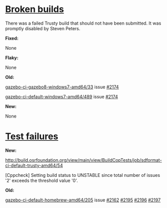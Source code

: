 # [Broken builds](http://build.osrfoundation.org/view/BuildCopFail/)

There was a failed Trusty build that should not have been submitted. It was promptly disabled by Steven Peters.

**Fixed:**

None

**Flaky:**

None

**Old:**

[gazebo-ci-gazebo8-windows7-amd64/33](http://build.osrfoundation.org/view/main/view/BuildCopFail/job/gazebo-ci-gazebo8-windows7-amd64/33/) issue [#2174](https://bitbucket.org/osrf/gazebo/issues/2174/build-cop-windows-build-broken-cannot-find)

[gazebo-ci-default-windows7-amd64/489](http://build.osrfoundation.org/view/main/view/BuildCopFail/job/gazebo-ci-default-windows7-amd64/489/) issue [#2174](https://bitbucket.org/osrf/gazebo/issues/2174/build-cop-windows-build-broken-cannot-find)

**New:**


None


# [Test failures](http://build.osrfoundation.org/view/BuildCopTests/)

**New:**

http://build.osrfoundation.org/view/main/view/BuildCopTests/job/sdformat-ci-default-trusty-amd64/54


[Cppcheck] Setting build status to UNSTABLE since total number of issues '2' exceeds the threshold value '0'.

**Old:**

[gazebo-ci-default-homebrew-amd64/205](http://build.osrfoundation.org/view/main/view/BuildCopTests/job/gazebo-ci-default-homebrew-amd64/205) issue [#2162](https://bitbucket.org/osrf/gazebo/issues/2162) [#2195](https://bitbucket.org/osrf/gazebo/issues/2195) [#2196](https://bitbucket.org/osrf/gazebo/issues/2196) [#2197](https://bitbucket.org/osrf/gazebo/issues/2197)